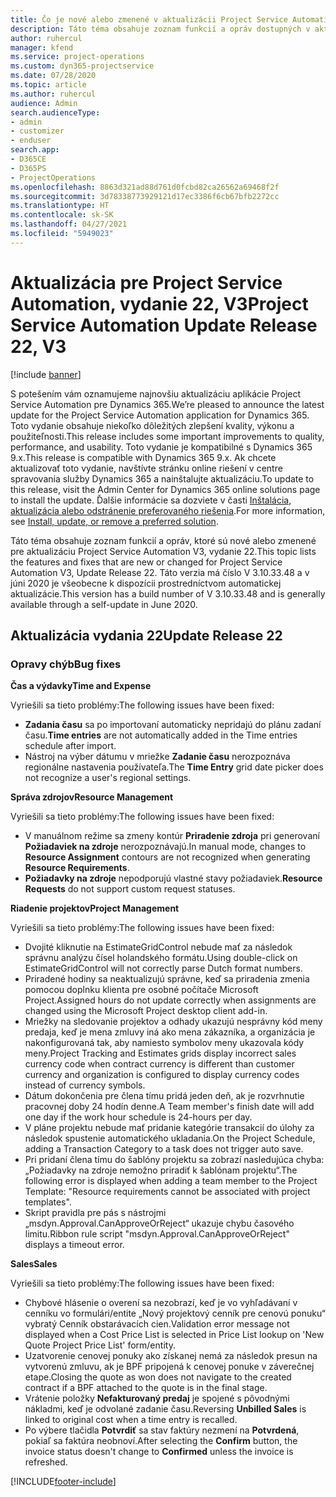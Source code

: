 ```yaml
---
title: Čo je nové alebo zmenené v aktualizácii Project Service Automation, vydanie 22, V3
description: Táto téma obsahuje zoznam funkcií a opráv dostupných v aktualizácii Project Service Automation, vydanie 22, V3
author: ruhercul
manager: kfend
ms.service: project-operations
ms.custom: dyn365-projectservice
ms.date: 07/28/2020
ms.topic: article
ms.author: ruhercul
audience: Admin
search.audienceType:
- admin
- customizer
- enduser
search.app:
- D365CE
- D365PS
- ProjectOperations
ms.openlocfilehash: 8863d321ad88d761d0fcbd82ca26562a69468f2f
ms.sourcegitcommit: 3d78338773929121d17ec3386f6cb67bfb2272cc
ms.translationtype: HT
ms.contentlocale: sk-SK
ms.lasthandoff: 04/27/2021
ms.locfileid: "5949023"
---
```

# <a name="project-service-automation-update-release-22-v3"></a><span data-ttu-id="3d8f4-103">Aktualizácia pre Project Service Automation, vydanie 22, V3</span><span class="sxs-lookup"><span data-stu-id="3d8f4-103">Project Service Automation Update Release 22, V3</span></span>

[!include [banner](../includes/psa-now-project-operations.md)]

<span data-ttu-id="3d8f4-104">S potešením vám oznamujeme najnovšiu aktualizáciu aplikácie Project Service Automation pre Dynamics 365.</span><span class="sxs-lookup"><span data-stu-id="3d8f4-104">We’re pleased to announce the latest update for the Project Service Automation application for Dynamics 365.</span></span> <span data-ttu-id="3d8f4-105">Toto vydanie obsahuje niekoľko dôležitých zlepšení kvality, výkonu a použiteľnosti.</span><span class="sxs-lookup"><span data-stu-id="3d8f4-105">This release includes some important improvements to quality, performance, and usability.</span></span> <span data-ttu-id="3d8f4-106">Toto vydanie je kompatibilné s Dynamics 365 9.x.</span><span class="sxs-lookup"><span data-stu-id="3d8f4-106">This release is compatible with Dynamics 365 9.x.</span></span> <span data-ttu-id="3d8f4-107">Ak chcete aktualizovať toto vydanie, navštívte stránku online riešení v centre spravovania služby Dynamics 365 a nainštalujte aktualizáciu.</span><span class="sxs-lookup"><span data-stu-id="3d8f4-107">To update to this release, visit the Admin Center for Dynamics 365 online solutions page to install the update.</span></span> <span data-ttu-id="3d8f4-108">Ďalšie informácie sa dozviete v časti [Inštalácia, aktualizácia alebo odstránenie preferovaného riešenia](/power-platform/admin/install-remove-preferred-solution).</span><span class="sxs-lookup"><span data-stu-id="3d8f4-108">For more information, see [Install, update, or remove a preferred solution](/power-platform/admin/install-remove-preferred-solution).</span></span>

<span data-ttu-id="3d8f4-109">Táto téma obsahuje zoznam funkcií a opráv, ktoré sú nové alebo zmenené pre aktualizáciu Project Service Automation V3, vydanie 22.</span><span class="sxs-lookup"><span data-stu-id="3d8f4-109">This topic lists the features and fixes that are new or changed for Project Service Automation V3, Update Release 22.</span></span> <span data-ttu-id="3d8f4-110">Táto verzia má číslo V 3.10.33.48 a v júni 2020 je všeobecne k dispozícii prostredníctvom automatickej aktualizácie.</span><span class="sxs-lookup"><span data-stu-id="3d8f4-110">This version has a build number of V 3.10.33.48 and is generally available through a self-update in June 2020.</span></span>

## <a name="update-release-22"></a><span data-ttu-id="3d8f4-111">Aktualizácia vydania 22</span><span class="sxs-lookup"><span data-stu-id="3d8f4-111">Update Release 22</span></span>

### <a name="bug-fixes"></a><span data-ttu-id="3d8f4-112">Opravy chýb</span><span class="sxs-lookup"><span data-stu-id="3d8f4-112">Bug fixes</span></span>



<span data-ttu-id="3d8f4-113">**Čas a výdavky**</span><span class="sxs-lookup"><span data-stu-id="3d8f4-113">**Time and Expense**</span></span>

<span data-ttu-id="3d8f4-114">Vyriešili sa tieto problémy:</span><span class="sxs-lookup"><span data-stu-id="3d8f4-114">The following issues have been fixed:</span></span>

- <span data-ttu-id="3d8f4-115">**Zadania času** sa po importovaní automaticky nepridajú do plánu zadaní času.</span><span class="sxs-lookup"><span data-stu-id="3d8f4-115">**Time entries** are not automatically added in the Time entries schedule after import.</span></span>
- <span data-ttu-id="3d8f4-116">Nástroj na výber dátumu v mriežke **Zadanie času** nerozpoznáva regionálne nastavenia používateľa.</span><span class="sxs-lookup"><span data-stu-id="3d8f4-116">The **Time Entry** grid date picker does not recognize a user's regional settings.</span></span>

<span data-ttu-id="3d8f4-117">**Správa zdrojov**</span><span class="sxs-lookup"><span data-stu-id="3d8f4-117">**Resource Management**</span></span>

<span data-ttu-id="3d8f4-118">Vyriešili sa tieto problémy:</span><span class="sxs-lookup"><span data-stu-id="3d8f4-118">The following issues have been fixed:</span></span>

- <span data-ttu-id="3d8f4-119">V manuálnom režime sa zmeny kontúr **Priradenie zdroja** pri generovaní **Požiadaviek na zdroje** nerozpoznávajú.</span><span class="sxs-lookup"><span data-stu-id="3d8f4-119">In manual mode, changes to **Resource Assignment** contours are not recognized when generating **Resource Requirements**.</span></span>
- <span data-ttu-id="3d8f4-120">**Požiadavky na zdroje** nepodporujú vlastné stavy požiadaviek.</span><span class="sxs-lookup"><span data-stu-id="3d8f4-120">**Resource Requests** do not support custom request statuses.</span></span>

<span data-ttu-id="3d8f4-121">**Riadenie projektov**</span><span class="sxs-lookup"><span data-stu-id="3d8f4-121">**Project Management**</span></span>

<span data-ttu-id="3d8f4-122">Vyriešili sa tieto problémy:</span><span class="sxs-lookup"><span data-stu-id="3d8f4-122">The following issues have been fixed:</span></span>

- <span data-ttu-id="3d8f4-123">Dvojité kliknutie na EstimateGridControl nebude mať za následok správnu analýzu čísel holandského formátu.</span><span class="sxs-lookup"><span data-stu-id="3d8f4-123">Using double-click on EstimateGridControl will not correctly parse Dutch format numbers.</span></span>
- <span data-ttu-id="3d8f4-124">Priradené hodiny sa neaktualizujú správne, keď sa priradenia zmenia pomocou doplnku klienta pre osobné počítače Microsoft Project.</span><span class="sxs-lookup"><span data-stu-id="3d8f4-124">Assigned hours do not update correctly when assignments are changed using the Microsoft Project desktop client add-in.</span></span>
- <span data-ttu-id="3d8f4-125">Mriežky na sledovanie projektov a odhady ukazujú nesprávny kód meny predaja, keď je mena zmluvy iná ako mena zákazníka, a organizácia je nakonfigurovaná tak, aby namiesto symbolov meny ukazovala kódy meny.</span><span class="sxs-lookup"><span data-stu-id="3d8f4-125">Project Tracking and Estimates grids display incorrect sales currency code when contract currency is different than customer currency and organization is configured to display currency codes instead of currency symbols.</span></span>
- <span data-ttu-id="3d8f4-126">Dátum dokončenia pre člena tímu pridá jeden deň, ak je rozvrhnutie pracovnej doby 24 hodín denne.</span><span class="sxs-lookup"><span data-stu-id="3d8f4-126">A Team member's finish date will add one day if the work hour schedule is 24-hours per day.</span></span>
- <span data-ttu-id="3d8f4-127">V pláne projektu nebude mať pridanie kategórie transakcií do úlohy za následok spustenie automatického ukladania.</span><span class="sxs-lookup"><span data-stu-id="3d8f4-127">On the Project Schedule, adding a Transaction Category to a task does not trigger auto save.</span></span>
- <span data-ttu-id="3d8f4-128">Pri pridaní člena tímu do šablóny projektu sa zobrazí nasledujúca chyba: „Požiadavky na zdroje nemožno priradiť k šablónam projektu“.</span><span class="sxs-lookup"><span data-stu-id="3d8f4-128">The following error is displayed when adding a team member to the Project Template: "Resource requirements cannot be associated with project templates".</span></span> 
- <span data-ttu-id="3d8f4-129">Skript pravidla pre pás s nástrojmi „msdyn.Approval.CanApproveOrReject“ ukazuje chybu časového limitu.</span><span class="sxs-lookup"><span data-stu-id="3d8f4-129">Ribbon rule script "msdyn.Approval.CanApproveOrReject" displays a timeout error.</span></span>

<span data-ttu-id="3d8f4-130">**Sales**</span><span class="sxs-lookup"><span data-stu-id="3d8f4-130">**Sales**</span></span>

<span data-ttu-id="3d8f4-131">Vyriešili sa tieto problémy:</span><span class="sxs-lookup"><span data-stu-id="3d8f4-131">The following issues have been fixed:</span></span>

- <span data-ttu-id="3d8f4-132">Chybové hlásenie o overení sa nezobrazí, keď je vo vyhľadávaní v cenníku vo formulári/entite „Nový projektový cenník pre cenovú ponuku“ vybratý Cenník obstarávacích cien.</span><span class="sxs-lookup"><span data-stu-id="3d8f4-132">Validation error message not displayed when a Cost Price List is selected in Price List lookup on 'New Quote Project Price List' form/entity.</span></span>
- <span data-ttu-id="3d8f4-133">Uzatvorenie cenovej ponuky ako získanej nemá za následok presun na vytvorenú zmluvu, ak je BPF pripojená k cenovej ponuke v záverečnej etape.</span><span class="sxs-lookup"><span data-stu-id="3d8f4-133">Closing the quote as won does not navigate to the created contract if a BPF attached to the quote is in the final stage.</span></span>
- <span data-ttu-id="3d8f4-134">Vrátenie položky **Nefakturovaný predaj** je spojené s pôvodnými nákladmi, keď je odvolané zadanie času.</span><span class="sxs-lookup"><span data-stu-id="3d8f4-134">Reversing **Unbilled Sales** is linked to original cost when a time entry is recalled.</span></span>
- <span data-ttu-id="3d8f4-135">Po výbere tlačidla **Potvrdiť** sa stav faktúry nezmení na **Potvrdená**, pokiaľ sa faktúra neobnoví.</span><span class="sxs-lookup"><span data-stu-id="3d8f4-135">After selecting the **Confirm** button, the invoice status doesn't change to **Confirmed** unless the invoice is refreshed.</span></span>


[!INCLUDE[footer-include](../includes/footer-banner.md)]
